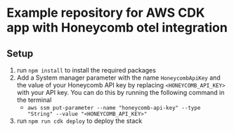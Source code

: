 # Example repository for AWS CDK app with Honeycomb otel integration

## Setup

1. run `npm install` to install the required packages
2. Add a System manager parameter with the name `HoneycombApiKey` and the value of your Honeycomb API key by replacing `<HONEYCOMB_API_KEY>` with your API key. You can do this by running the following command in the terminal
   - `aws ssm put-parameter --name "honeycomb-api-key" --type "String" --value "<HONEYCOMB_API_KEY>"`
3. run `npm run cdk deploy` to deploy the stack
